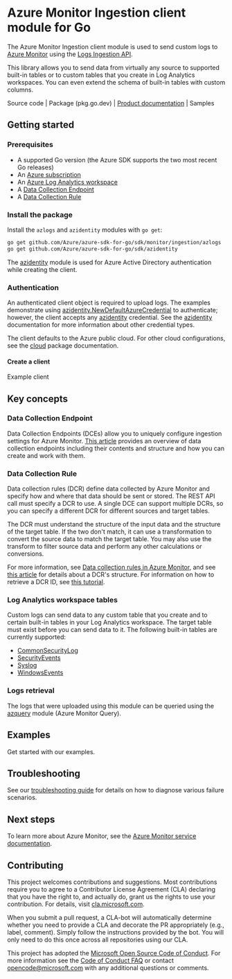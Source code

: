 # Azure Monitor Ingestion client module for Go

The Azure Monitor Ingestion client module is used to send custom logs to [Azure Monitor][azure_monitor_overview] using the [Logs Ingestion API][ingestion_overview].

This library allows you to send data from virtually any source to supported built-in tables or to custom tables that you create in Log Analytics workspaces. You can even extend the schema of built-in tables with custom columns.

Source code | Package (pkg.go.dev) | [Product documentation][azure_monitor_overview] | Samples

## Getting started

### Prerequisites

* A supported Go version (the Azure SDK supports the two most recent Go releases)
* An [Azure subscription][azure_subscription]
* An [Azure Log Analytics workspace][azure_monitor_create_using_portal]
* A [Data Collection Endpoint][data_collection_endpoint]
* A [Data Collection Rule][data_collection_rule]

### Install the package

Install the `azlogs` and `azidentity` modules with `go get`:

```bash
go get github.com/Azure/azure-sdk-for-go/sdk/monitor/ingestion/azlogs
go get github.com/Azure/azure-sdk-for-go/sdk/azidentity
```

The [azidentity][azure_identity] module is used for Azure Active Directory authentication while creating the client.

### Authentication

An authenticated client object is required to upload logs. The examples demonstrate using [azidentity.NewDefaultAzureCredential][default_cred_ref] to authenticate; however, the client accepts any [azidentity][azure_identity] credential. See the [azidentity][azure_identity] documentation for more information about other credential types.

The client defaults to the Azure public cloud. For other cloud configurations, see the [cloud][cloud_documentation] package documentation.

#### Create a client

Example client

## Key concepts

### Data Collection Endpoint

Data Collection Endpoints (DCEs) allow you to uniquely configure ingestion settings for Azure Monitor. [This article][data_collection_endpoint] provides an overview of data collection endpoints including their contents and structure and how you can create and work with them.

### Data Collection Rule

Data collection rules (DCR) define data collected by Azure Monitor and specify how and where that data should be sent or stored. The REST API call must specify a DCR to use. A single DCE can support multiple DCRs, so you can specify a different DCR for different sources and target tables.

The DCR must understand the structure of the input data and the structure of the target table. If the two don't match, it can use a transformation to convert the source data to match the target table. You may also use the transform to filter source data and perform any other calculations or conversions.

For more information, see [Data collection rules in Azure Monitor][data_collection_rule], and see [this article][data_collection_rule_structure] for details about a DCR's structure. For information on how to retrieve a DCR ID, see [this tutorial][data_collection_rule_tutorial].

### Log Analytics workspace tables

Custom logs can send data to any custom table that you create and to certain built-in tables in your Log Analytics workspace. The target table must exist before you can send data to it. The following built-in tables are currently supported:

- [CommonSecurityLog](https://learn.microsoft.com/azure/azure-monitor/reference/tables/commonsecuritylog)
- [SecurityEvents](https://learn.microsoft.com/azure/azure-monitor/reference/tables/securityevent)
- [Syslog](https://learn.microsoft.com/azure/azure-monitor/reference/tables/syslog)
- [WindowsEvents](https://learn.microsoft.com/azure/azure-monitor/reference/tables/windowsevent)

### Logs retrieval

The logs that were uploaded using this module can be queried using the [azquery][azure_monitor_query] module (Azure Monitor Query).

## Examples

Get started with our examples.

## Troubleshooting

See our [troubleshooting guide][troubleshooting] for details on how to diagnose various failure scenarios.

## Next steps

To learn more about Azure Monitor, see the [Azure Monitor service documentation][azure_monitor_overview].

## Contributing

This project welcomes contributions and suggestions. Most contributions require you to agree to a Contributor License Agreement (CLA) declaring that you have the right to, and actually do, grant us the rights to use your contribution. For details, visit [cla.microsoft.com][cla].

When you submit a pull request, a CLA-bot will automatically determine whether you need to provide a CLA and decorate the PR appropriately (e.g., label, comment). Simply follow the instructions provided by the bot. You will only need to do this once across all repositories using our CLA.

This project has adopted the [Microsoft Open Source Code of Conduct][code_of_conduct]. For more information see the [Code of Conduct FAQ][coc_faq] or contact [opencode@microsoft.com][coc_contact] with any additional questions or comments.

<!-- LINKS -->
[azure_identity]: https://pkg.go.dev/github.com/Azure/azure-sdk-for-go/sdk/azidentity
[azure_monitor_create_using_portal]: https://learn.microsoft.com/azure/azure-monitor/logs/quick-create-workspace
[azure_monitor_overview]: https://learn.microsoft.com/azure/azure-monitor/
[azure_monitor_query]: https://pkg.go.dev/github.com/Azure/azure-sdk-for-go/sdk/monitor/azquery
[azure_subscription]: https://azure.microsoft.com/free/
[cloud_documentation]: https://pkg.go.dev/github.com/Azure/azure-sdk-for-go/sdk/azcore/cloud
[data_collection_endpoint]: https://learn.microsoft.com/azure/azure-monitor/essentials/data-collection-endpoint-overview
[data_collection_rule]: https://learn.microsoft.com/azure/azure-monitor/essentials/data-collection-rule-overview
[data_collection_rule_structure]: https://learn.microsoft.com/azure/azure-monitor/essentials/data-collection-rule-structure
[data_collection_rule_tutorial]: https://learn.microsoft.com/azure/azure-monitor/logs/tutorial-logs-ingestion-portal#collect-information-from-the-dcr
[default_cred_ref]: https://github.com/Azure/azure-sdk-for-go/tree/main/sdk/azidentity#defaultazurecredential
[troubleshooting]: https://github.com/Azure/azure-sdk-for-go/blob/main/sdk/monitor/azingest/TROUBLESHOOTING.md
[ingestion_overview]: https://learn.microsoft.com/azure/azure-monitor/logs/logs-ingestion-api-overview

[cla]: https://cla.microsoft.com
[code_of_conduct]: https://opensource.microsoft.com/codeofconduct/
[coc_faq]: https://opensource.microsoft.com/codeofconduct/faq/
[coc_contact]: mailto:opencode@microsoft.com